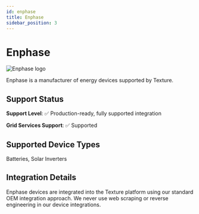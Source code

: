 ```yaml
---
id: enphase
title: Enphase
sidebar_position: 3
---
```


# Enphase

<div style={{ textAlign: 'center', margin: '20px 0' }}>
  <img 
    src="https://device.cms.texture.energy/logo/%20Enphase%20Vector%20Icon.svg" 
    alt="Enphase logo" 
    style={{ maxWidth: '200px', maxHeight: '150px' }}
  />
</div>

Enphase is a manufacturer of energy devices supported by Texture.



## Support Status

**Support Level**: ✅ Production-ready, fully supported integration

**Grid Services Support**: ✅ Supported

## Supported Device Types

Batteries, Solar Inverters

## Integration Details

Enphase devices are integrated into the Texture platform using our standard OEM integration approach. We never use web scraping or reverse engineering in our device integrations.




